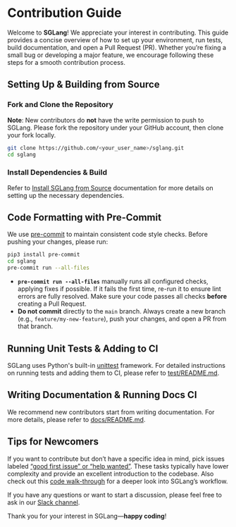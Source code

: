 # Contribution Guide

Welcome to **SGLang**! We appreciate your interest in contributing. This guide provides a concise overview of how to set up your environment, run tests, build documentation, and open a Pull Request (PR). Whether you’re fixing a small bug or developing a major feature, we encourage following these steps for a smooth contribution process.

## Setting Up & Building from Source

### Fork and Clone the Repository

**Note**: New contributors do **not** have the write permission to push to SGLang. Please fork the repository under your GitHub account, then clone your fork locally.

```bash
git clone https://github.com/<your_user_name>/sglang.git
cd sglang
```

### Install Dependencies & Build

Refer to [Install SGLang from Source](https://sgl-project.github.io/start/install.html#method-2-from-source) documentation for more details on setting up the necessary dependencies.

## Code Formatting with Pre-Commit

We use [pre-commit](https://pre-commit.com/) to maintain consistent code style checks. Before pushing your changes, please run:

```bash
pip3 install pre-commit
cd sglang
pre-commit run --all-files
```

- **`pre-commit run --all-files`** manually runs all configured checks, applying fixes if possible. If it fails the first time, re-run it to ensure lint errors are fully resolved. Make sure your code passes all checks **before** creating a Pull Request.
- **Do not commit** directly to the `main` branch. Always create a new branch (e.g., `feature/my-new-feature`), push your changes, and open a PR from that branch.

## Running Unit Tests & Adding to CI

SGLang uses Python's built-in [unittest](https://docs.python.org/3/library/unittest.html) framework. For detailed instructions on running tests and adding them to CI, please refer to [test/README.md](https://github.com/sgl-project/sglang/tree/main/test/README.md).

## Writing Documentation & Running Docs CI

We recommend new contributors start from writing documentation. For more details, please refer to [docs/README.md](https://github.com/sgl-project/sglang/tree/main/docs/README.md).


## Tips for Newcomers

If you want to contribute but don’t have a specific idea in mind, pick issues labeled [“good first issue” or “help wanted”](https://github.com/sgl-project/sglang/issues?q=is%3Aissue+label%3A%22good+first+issue%22%2C%22help+wanted%22). These tasks typically have lower complexity and provide an excellent introduction to the codebase. Also check out this [code walk-through](https://github.com/zhaochenyang20/Awesome-ML-SYS-Tutorial/tree/main/sglang/code-walk-through) for a deeper look into SGLang’s workflow.

If you have any questions or want to start a discussion, please feel free to ask in our [Slack channel](https://join.slack.com/t/sgl-fru7574/shared_invite/zt-2um0ad92q-LkU19KQTxCGzlCgRiOiQEw).

Thank you for your interest in SGLang—**happy coding**!

